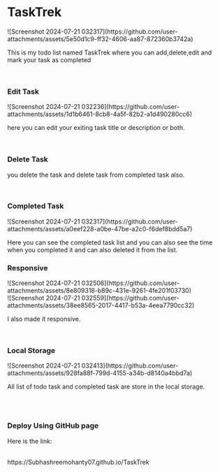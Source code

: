 <h1>TaskTrek</h1>
![Screenshot 2024-07-21 032317](https://github.com/user-attachments/assets/5e50d1c9-ff32-4606-aa87-872360b3742a)
<p>This is my todo list named TaskTrek where you can add,delete,edit and mark your task as completed</p><br>
<h3>Edit Task</h3>
![Screenshot 2024-07-21 032236](https://github.com/user-attachments/assets/1d1b6461-8cb8-4a5f-82b2-a1d490280cc6)
<p>here you can edit your exiting task title or description or both.</p>
<br>
<h3>Delete Task</h3>
<p>you delete the task and delete task from completed task also.</p>
<br>
<h3>Completed Task</h3>
![Screenshot 2024-07-21 032317](https://github.com/user-attachments/assets/a0eef228-a0be-47be-a2c0-f6def8bdd5a7)
<p>Here you can see the completed task list and you can also see the time when you completed it and can also deleted it from the list.</p>
<h3>Responsive</h3>
![Screenshot 2024-07-21 032506](https://github.com/user-attachments/assets/8e809318-b89c-431e-9261-4fe201f03730)
<br>
![Screenshot 2024-07-21 032559](https://github.com/user-attachments/assets/38ee8565-2017-4417-b53a-4eea7790cc32)
<p>I also made it responsive.</p><br>
<h3>Local Storage</h3>
![Screenshot 2024-07-21 032413](https://github.com/user-attachments/assets/928fa88f-799d-4155-a34b-d8140a4bbd7a)
<p>All list of todo task and completed task are store in the local storage.</p><br><br>
<h3>Deploy Using GitHub page</h3>
<p>Here is the link:</p><br>
https://Subhashreemohanty07.github.io/TaskTrek




